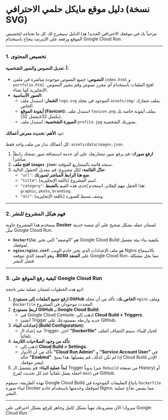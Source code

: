 # دليل موقع مايكل حلمي الاحترافي (نسخة SVG)

مرحباً بك في موقعك الاحترافي الجديد! هذا الدليل سيشرح لك كل ما تحتاجه لتخصيص الموقع ورفعه على الإنترنت بنجاح باستخدام Google Cloud Run.

---

### 1. تخصيص المحتوى

#### أ. تعديل النصوص والصور الشخصية:
-   **النصوص:** جميع النصوص موجودة مباشرة في ملفي `index.html` و `portfolio.html`. افتح الملفات باستخدام أي محرر نصوص وقم بتغيير النصوص الإنجليزية كما تشاء.
-   **الصور الأساسية:**
    -   **الشعار:** استبدل ملف `logo.svg` الموجود في مجلد `assets/img/` بملف شعارك الخاص.
    -   **أيقونة الموقع (Favicon):** استبدل ملف `favicon.png` بملف أيقونة خاصة بك (يفضل 32x32 بكسل).
    -   **الصورة الشخصية:** استبدل ملف `profile.jpg` بصورتك الشخصية.

#### ب. **الأهم: تحديث معرض أعمالك:**
كل أعمالك تدار من ملف واحد فقط: `assets/data/images.json`.

1.  **ارفع صورك:** قم برفع صور مشاريعك على أي خدمة استضافة صور تمنحك رابطاً مباشراً.
2.  **افتح ملف `images.json`:** ستجد قائمة بالمشاريع المؤقتة.
3.  **عدّل القائمة:** لكل مشروع، قم بتعديل الحقول التالية:
    *   `"url"`: **ضع هنا الرابط المباشر لصورتك.**
    *   `"title"`: اسم المشروع (باللغة الإنجليزية).
    *   `"category"`: هذا الحقل مهم للفلاتر. استخدم إحدى هذه القيم **بالضبط**: `graphic`, `photo`, `branding`.
    *   `"alt"`: وصف بسيط للصورة (باللغة الإنجليزية).

---

### 2. فهم هيكل المشروع للنشر

يستخدم هذا المشروع حاوية **Docker** لضمان عمله بشكل صحيح على أي منصة حديثة مثل Google Cloud Run.
-   **`Dockerfile`**: هو "الوصفة" التي تخبر Google Cloud Build بكيفية بناء بيئة تشغيل لموقعك.
-   **`nginx/nginx.conf`**: هو ملف الإعدادات الذي يخبر خادم الويب Nginx بالاستماع على **المنفذ 8080**، وهو المنفذ الذي تتوقعه Google Cloud Run، مما يحل مشكلة فشل النشر.

---

### 3. كيفية رفع الموقع على Google Cloud Run

اتبع هذه الخطوات لضمان عملية نشر ناجحة:

1.  **ارفع جميع الملفات إلى مستودع GitHub الخاص بك:** تأكد من أن مجلد `nginx` وملف `Dockerfile` المحدث موجودان في المشروع.
2.  **اربط مستودع GitHub بـ Google Cloud Build:**
    *   في Google Cloud Console، اذهب إلى **Cloud Build > Triggers**.
    *   أنشئ Trigger جديد واربطه بمستودعك على GitHub.
3.  **إعدادات البناء (Build Configuration):**
    *   عند إعداد الـ Trigger، اختر **"Dockerfile"** كخيار للبناء. سيتم اكتشاف الملف تلقائياً.
4.  **تأكد من وجود الصلاحيات اللازمة:**
    *   اذهب إلى **Cloud Build > Settings**.
    *   تأكد من أن الأدوار **"Cloud Run Admin"** و **"Service Account User"** في حالة **"Enabled"**. إذا لم تكن كذلك، قم بتفعيلها. هذا يمنح Cloud Build الإذن لنشر موقعك.
5.  **ابدأ عملية البناء:** قم بتشغيل الـ Trigger يدوياً (عبر `Rebuild` من صفحة History) أو اجعله يعمل تلقائياً عند كل تحديث لفرع `main` في GitHub.

بهذه الطريقة، سيقوم Google Cloud Build باتباع التعليمات الموجودة في `Dockerfile` لبناء صورة Docker لموقعك وخدمتها باستخدام خادم Nginx، مما يضمن نجاح عملية النشر.

---

مبروك! الآن مشروعك مهيأ بشكل كامل وجاهز للرفع بشكل احترافي على Google Cloud Run.```
